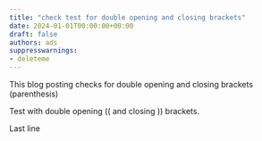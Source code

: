 ```yaml
---
title: "check test for double opening and closing brackets"
date: 2024-01-01T00:00:00+00:00
draft: false
authors: ads
suppresswarnings:
- deleteme
---
```


This blog posting checks for double opening and closing brackets (parenthesis)

<!--more-->

Test with double opening (( and closing )) brackets.

Last line
